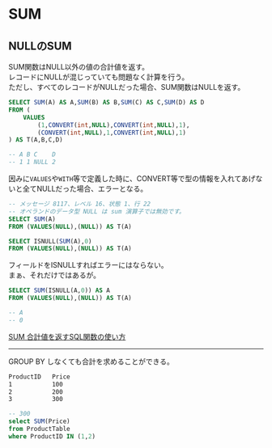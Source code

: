 # SUM

## NULLのSUM

SUM関数はNULL以外の値の合計値を返す。  
レコードにNULLが混じっていても問題なく計算を行う。  
ただし、すべてのレコードがNULLだった場合、SUM関数はNULLを返す。  

``` sql
SELECT SUM(A) AS A,SUM(B) AS B,SUM(C) AS C,SUM(D) AS D
FROM (
    VALUES
        (1,CONVERT(int,NULL),CONVERT(int,NULL),1),
        (CONVERT(int,NULL),1,CONVERT(int,NULL),1)
) AS T(A,B,C,D)

-- A B C    D
-- 1 1 NULL 2
```

因みに`VALUES`や`WITH`等で定義した時に、CONVERT等で型の情報を入れてあげないと全てNULLだった場合、エラーとなる。  

``` sql
-- メッセージ 8117、レベル 16、状態 1、行 22
-- オペランドのデータ型 NULL は sum 演算子では無効です。
SELECT SUM(A)
FROM (VALUES(NULL),(NULL)) AS T(A)

SELECT ISNULL(SUM(A),0)
FROM (VALUES(NULL),(NULL)) AS T(A)
```

フィールドをISNULLすればエラーにはならない。  
まぁ、それだけではあるが。  

``` sql
SELECT SUM(ISNULL(A,0)) AS A
FROM (VALUES(NULL),(NULL)) AS T(A)

-- A
-- 0
```

[SUM 合計値を返すSQL関数の使い方](https://segakuin.com/oracle/function/sum.html)

---

GROUP BY しなくても合計を求めることができる。  

``` txt
ProductID   Price
1           100
2           200
3           300
```

```sql
-- 300
select SUM(Price)
from ProductTable
where ProductID IN (1,2)
```
